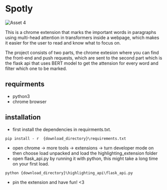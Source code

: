# Spotly

![Asset 4](https://user-images.githubusercontent.com/78879883/221129935-224c110a-c5e6-4714-8495-10a8cb7878db.png)

This is a chrome extension that marks the important words in paragraphs using multi-head attention in transformers inside a webpage, which makes it easier for the user to read and know what to focus on.

The project consists of two parts, the chrome extesion where you can find the front-end and push requests, which are sent to  the second part which is the flask api that uses BERT model to get the attension for every word and filter which one to be marked.

## requirments 
- python3
- chrome browser

## installation 
- first install the dependencies in requirments.txt.
```
pip install - r  {download_directory}\requirements.txt
```

- open chrome -> more tools -> extensions -> turn developer mode on then choose load unpacked and load the highlighting_extension folder 
- open flask_api.py by running it with python, this might take a long time on your first load.
```
python {download_directory}\highlighting_api\flask_api.py
```
- pin the extension and have fun! <3
